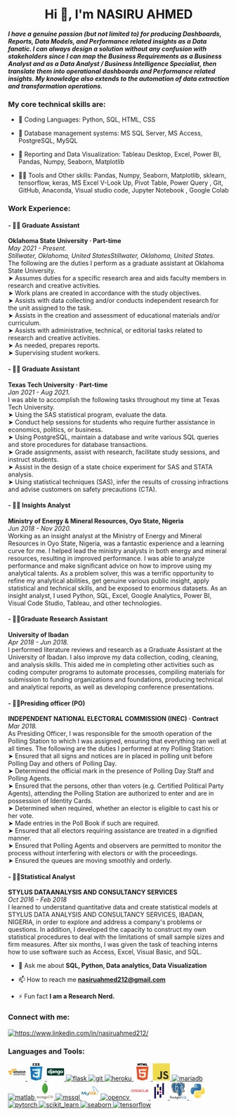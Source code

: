 <h1 align="center">Hi 👋, I'm NASIRU AHMED </h1>
<b align="center"> <i>
  I have a genuine passion (but not limited to) for producing Dashboards, Reports, Data Models, and Performance related insights as a Data fanatic. I can always design a solution without any confusion with stakeholders since I can map the Business Requirements as a Business Analyst and as a Data Analyst / Business Intelligence Specialist, then translate them into operational dashboards and Performance related insights. My knowledge also extends to the automation of data extraction and transformation operations.
 </i> </b>

<h3>
My core technical skills are:
</h3>

- 🔭 Coding Languages: Python, SQL, HTML, CSS

- 🌱 Database management systems: MS SQL Server, MS Access, PostgreSQL, MySQL

- 👯 Reporting and Data Visualization: Tableau Desktop, Excel, Power BI, Pandas, Numpy, Seaborn, Matplotlib

- 👨‍💻 Tools and Other skills: Pandas, Numpy, Seaborn, Matplotlib, sklearn, tensorflow, keras, MS Excel V-Look Up, Pivot Table, Power Query , Git, GitHub, Anaconda, Visual studio code, Jupyter Notebook , Google Colab


<h3>
Work Experience:
</h3>

<h4>- 👨‍💻 Graduate Assistant </h4>
<b> Oklahoma State University ·  Part-time </b> </br>
<i>May 2021 - Present.</i> </br>
<i>Stillwater, Oklahoma, United StatesStillwater, Oklahoma, United States.</i></br>
The following are the duties I perform as a graduate assistant at Oklahoma State University.</br>
➤ Assumes duties for a specific research area and aids faculty members in research and creative activities.</br>
➤ Work plans are created in accordance with the study objectives.</br>
➤ Assists with data collecting and/or conducts independent research for the unit assigned to the task.</br>
➤ Assists in the creation and assessment of educational materials and/or curriculum.</br>
➤ Assists with administrative, technical, or editorial tasks related to research and creative activities.</br>
➤ As needed, prepares reports.</br>
➤ Supervising student workers.</br>

<h4>- 👨‍💻 Graduate Assistant </h4>
<b> Texas Tech University · Part-time  </b> </br>
<i>Jan 2021 - Aug 2021.</i> </br>
I was able to accomplish the following tasks throughout my time at Texas Tech University.</br>
➤ Using the SAS statistical program, evaluate the data.</br>
➤ Conduct help sessions for students who require further assistance in economics, politics, or business.</br>
➤ Using PostgreSQL, maintain a database and write various SQL queries and store procedures for database transactions.</br>
➤ Grade assignments, assist with research, facilitate study sessions, and instruct students.</br>
➤ Assist in the design of a state choice experiment for SAS and STATA analysis.</br>
➤ Using statistical techniques (SAS), infer the results of crossing infractions and advise customers on safety precautions (CTA).</br>

<h4>- 👨‍💻 Insights Analyst </h4>
<b> Ministry of Energy & Mineral Resources, Oyo State, Nigeria  </b> </br>
<i>Jun 2018 - Nov 2020.</i> </br>
Working as an insight analyst at the Ministry of Energy and Mineral Resources in Oyo State, Nigeria, was a fantastic experience and a learning curve for me. I helped lead the ministry analysts in both energy and mineral resources, resulting in improved performance. I was able to analyze performance and make significant advice on how to improve using my analytical talents.
As a problem solver, this was a terrific opportunity to refine my analytical abilities, get genuine various public insight, apply statistical and technical skills, and be exposed to enormous datasets.
As an insight analyst, I used Python, SQL, Excel, Google Analytics, Power BI, Visual Code Studio, Tableau, and other technologies.</br>

<h4>- 👨‍💻Graduate Research Assistant </h4>
<b> University of Ibadan</b> </br>
<i>Apr 2018 - Jun 2018.</i> </br>
I performed literature reviews and research as a Graduate Assistant at the University of Ibadan. I also improve my data collection, coding, cleaning, and analysis skills. This aided me in completing other activities such as  coding computer programs to automate processes, compiling materials for submission to funding organizations and foundations, producing technical and analytical reports, as well as developing conference presentations.</br>

<h4>- 👨‍💻Presiding officer (PO) </h4>
<b> INDEPENDENT NATIONAL ELECTORAL COMMISSION (INEC) · Contract</b> </br>
<i>Mar 2018.</i> </br>
As Presiding Officer, I was responsible for the smooth operation of the Polling Station to which I was assigned, ensuring that everything ran well at all times. The following are the duties I performed at my Polling Station:</br>
➤ Ensured that all signs and notices are in placed in polling unit before Polling Day and others of Polling Day.</br>
➤ Determined the official mark in the presence of Polling Day Staff and Polling Agents.</br>
➤ Ensured that the persons, other than voters (e.g. Certified Political Party Agents), attending the Polling Station are authorized to enter and are in possession of Identity Cards.</br>
➤ Determined when required, whether an elector is eligible to cast his or her vote.</br>
➤ Made entries in the Poll Book if such are required.</br>
➤ Ensured that all electors requiring assistance are treated in a dignified manner.</br>
➤ Ensured that Polling Agents and observers are permitted to monitor the process without interfering with electors or with the proceedings.</br>
➤ Ensured the queues are moving smoothly and orderly.</br>

<h4>- 👨‍💻Statistical Analyst </h4>
<b> STYLUS DATAANALYSIS AND CONSULTANCY SERVICES</b> </br>
<i>Oct 2016 - Feb 2018</i> </br>
I learned to understand quantitative data and create statistical models at STYLUS DATA ANALYSIS AND CONSULTANCY SERVICES, IBADAN, NIGERIA, in order to explore and address a company's problems or questions. In addition, I developed the capacity to construct my own statistical procedures to deal with the limitations of small sample sizes and firm measures. After six months, I was given the task of teaching interns how to use software such as Access, Excel, Visual Basic, and SQL.</br>


- 💬 Ask me about **SQL, Python, Data analytics, Data Visualization**

- 📫 How to reach me **nasiruahmed212@gmail.com**



- ⚡ Fun fact **I am a Research Nerd.**

<h3 align="left">Connect with me:</h3>
<p align="left">
<a href="https://linkedin.com/in/https://www.linkedin.com/in/nasiruahmed212/" target="blank"><img align="center" src="https://raw.githubusercontent.com/rahuldkjain/github-profile-readme-generator/master/src/images/icons/Social/linked-in-alt.svg" alt="https://www.linkedin.com/in/nasiruahmed212/" height="30" width="40" /></a>
</p>

<h3 align="left">Languages and Tools:</h3>
<p align="left"> <a href="https://aws.amazon.com" target="_blank" rel="noreferrer"> <img src="https://raw.githubusercontent.com/devicons/devicon/master/icons/amazonwebservices/amazonwebservices-original-wordmark.svg" alt="aws" width="40" height="40"/> </a> <a href="https://www.w3schools.com/css/" target="_blank" rel="noreferrer"> <img src="https://raw.githubusercontent.com/devicons/devicon/master/icons/css3/css3-original-wordmark.svg" alt="css3" width="40" height="40"/> </a> <a href="https://www.djangoproject.com/" target="_blank" rel="noreferrer"> <img src="https://raw.githubusercontent.com/devicons/devicon/master/icons/django/django-original.svg" alt="django" width="40" height="40"/> </a> <a href="https://flask.palletsprojects.com/" target="_blank" rel="noreferrer"> <img src="https://www.vectorlogo.zone/logos/pocoo_flask/pocoo_flask-icon.svg" alt="flask" width="40" height="40"/> </a> <a href="https://git-scm.com/" target="_blank" rel="noreferrer"> <img src="https://www.vectorlogo.zone/logos/git-scm/git-scm-icon.svg" alt="git" width="40" height="40"/> </a> <a href="https://heroku.com" target="_blank" rel="noreferrer"> <img src="https://www.vectorlogo.zone/logos/heroku/heroku-icon.svg" alt="heroku" width="40" height="40"/> </a> <a href="https://www.w3.org/html/" target="_blank" rel="noreferrer"> <img src="https://raw.githubusercontent.com/devicons/devicon/master/icons/html5/html5-original-wordmark.svg" alt="html5" width="40" height="40"/> </a> <a href="https://developer.mozilla.org/en-US/docs/Web/JavaScript" target="_blank" rel="noreferrer"> <img src="https://raw.githubusercontent.com/devicons/devicon/master/icons/javascript/javascript-original.svg" alt="javascript" width="40" height="40"/> </a> <a href="https://mariadb.org/" target="_blank" rel="noreferrer"> <img src="https://www.vectorlogo.zone/logos/mariadb/mariadb-icon.svg" alt="mariadb" width="40" height="40"/> </a> <a href="https://www.mathworks.com/" target="_blank" rel="noreferrer"> <img src="https://upload.wikimedia.org/wikipedia/commons/2/21/Matlab_Logo.png" alt="matlab" width="40" height="40"/> </a> <a href="https://www.mongodb.com/" target="_blank" rel="noreferrer"> <img src="https://raw.githubusercontent.com/devicons/devicon/master/icons/mongodb/mongodb-original-wordmark.svg" alt="mongodb" width="40" height="40"/> </a> <a href="https://www.microsoft.com/en-us/sql-server" target="_blank" rel="noreferrer"> <img src="https://www.svgrepo.com/show/303229/microsoft-sql-server-logo.svg" alt="mssql" width="40" height="40"/> </a> <a href="https://www.mysql.com/" target="_blank" rel="noreferrer"> <img src="https://raw.githubusercontent.com/devicons/devicon/master/icons/mysql/mysql-original-wordmark.svg" alt="mysql" width="40" height="40"/> </a> <a href="https://opencv.org/" target="_blank" rel="noreferrer"> <img src="https://www.vectorlogo.zone/logos/opencv/opencv-icon.svg" alt="opencv" width="40" height="40"/> </a> <a href="https://www.oracle.com/" target="_blank" rel="noreferrer"> <img src="https://raw.githubusercontent.com/devicons/devicon/master/icons/oracle/oracle-original.svg" alt="oracle" width="40" height="40"/> </a> <a href="https://pandas.pydata.org/" target="_blank" rel="noreferrer"> <img src="https://raw.githubusercontent.com/devicons/devicon/2ae2a900d2f041da66e950e4d48052658d850630/icons/pandas/pandas-original.svg" alt="pandas" width="40" height="40"/> </a> <a href="https://www.postgresql.org" target="_blank" rel="noreferrer"> <img src="https://raw.githubusercontent.com/devicons/devicon/master/icons/postgresql/postgresql-original-wordmark.svg" alt="postgresql" width="40" height="40"/> </a> <a href="https://www.python.org" target="_blank" rel="noreferrer"> <img src="https://raw.githubusercontent.com/devicons/devicon/master/icons/python/python-original.svg" alt="python" width="40" height="40"/> </a> <a href="https://pytorch.org/" target="_blank" rel="noreferrer"> <img src="https://www.vectorlogo.zone/logos/pytorch/pytorch-icon.svg" alt="pytorch" width="40" height="40"/> </a> <a href="https://scikit-learn.org/" target="_blank" rel="noreferrer"> <img src="https://upload.wikimedia.org/wikipedia/commons/0/05/Scikit_learn_logo_small.svg" alt="scikit_learn" width="40" height="40"/> </a> <a href="https://seaborn.pydata.org/" target="_blank" rel="noreferrer"> <img src="https://seaborn.pydata.org/_images/logo-mark-lightbg.svg" alt="seaborn" width="40" height="40"/> </a> <a href="https://www.tensorflow.org" target="_blank" rel="noreferrer"> <img src="https://www.vectorlogo.zone/logos/tensorflow/tensorflow-icon.svg" alt="tensorflow" width="40" height="40"/> </a> </p>

